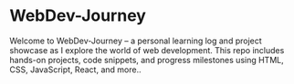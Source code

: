 # WebDev-Journey
Welcome to WebDev-Journey – a personal learning log and project showcase as I explore the world of web development. This repo includes hands-on projects, code snippets, and progress milestones using HTML, CSS, JavaScript, React, and more..
